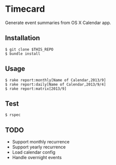 # Timecard

Generate event summaries from OS X Calendar app.

## Installation

```
$ git clone $THIS_REPO
$ bundle install
```

## Usage

```
$ rake report:monthly[Name of Calendar,2013/9]
$ rake report:daily[Name of Calendar,2013/9/4]
$ rake report:matrix[2013/9]
```

## Test

```
$ rspec
```

## TODO

- Support monthly recurrence
- Support yearly recurrence
- Load calendar config
- Handle overnight events
